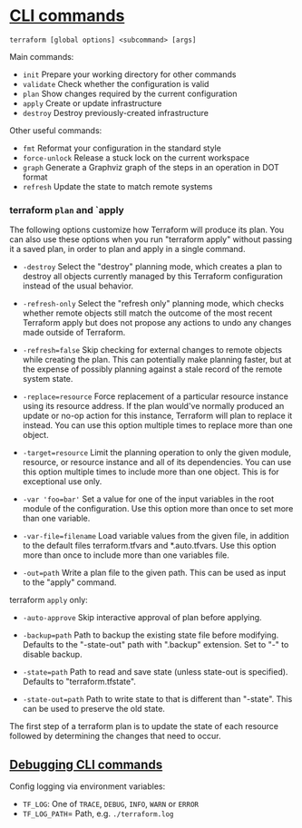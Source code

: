 # [CLI commands](https://developer.hashicorp.com/terraform/cli/commands)

```
terraform [global options] <subcommand> [args]
```

Main commands:
- `init`          Prepare your working directory for other commands
- `validate`      Check whether the configuration is valid
- `plan`          Show changes required by the current configuration
- `apply`         Create or update infrastructure
- `destroy`       Destroy previously-created infrastructure

Other useful commands:
- `fmt`           Reformat your configuration in the standard style
- `force-unlock`  Release a stuck lock on the current workspace
- `graph`         Generate a Graphviz graph of the steps in an operation in DOT
                  format
- `refresh`       Update the state to match remote systems

### terraform `plan` and `apply

The following options customize how Terraform will produce its plan. You
can also use these options when you run "terraform apply" without passing
it a saved plan, in order to plan and apply in a single command.

- `-destroy`            Select the "destroy" planning mode, which creates a plan
                        to destroy all objects currently managed by this
                        Terraform configuration instead of the usual behavior.

- `-refresh-only`       Select the "refresh only" planning mode, which checks
                        whether remote objects still match the outcome of the
                        most recent Terraform apply but does not propose any
                        actions to undo any changes made outside of Terraform.

- `-refresh=false`      Skip checking for external changes to remote objects
                        while creating the plan. This can potentially make
                        planning faster, but at the expense of possibly planning
                        against a stale record of the remote system state.

- `-replace=resource`   Force replacement of a particular resource instance using
                        its resource address. If the plan would've normally
                        produced an update or no-op action for this instance,
                        Terraform will plan to replace it instead. You can use
                        this option multiple times to replace more than one object.

- `-target=resource`    Limit the planning operation to only the given module,
                        resource, or resource instance and all of its
                        dependencies. You can use this option multiple times to
                        include more than one object. This is for exceptional
                        use only.

- `-var 'foo=bar'`      Set a value for one of the input variables in the root
                        module of the configuration. Use this option more than
                        once to set more than one variable.

- `-var-file=filename`  Load variable values from the given file, in addition
                        to the default files terraform.tfvars and *.auto.tfvars.
                        Use this option more than once to include more than one
                        variables file.

- `-out=path`           Write a plan file to the given path. This can be used as
                        input to the "apply" command.

terraform `apply` only:

- `-auto-approve`       Skip interactive approval of plan before applying.

- `-backup=path`        Path to backup the existing state file before
                        modifying. Defaults to the "-state-out" path with
                        ".backup" extension. Set to "-" to disable backup.

- `-state=path`         Path to read and save state (unless state-out
                        is specified). Defaults to "terraform.tfstate".

- `-state-out=path`     Path to write state to that is different than
                        "-state". This can be used to preserve the old
                        state.

The first step of a terraform plan is to update the state of each resource
followed by determining the changes that need to occur.

## [Debugging CLI commands](https://www.terraform.io/internals/debugging)

Config logging via environment variables:

- `TF_LOG`: One of `TRACE`, `DEBUG`, `INFO`, `WARN` or `ERROR`
- `TF_LOG_PATH`= Path, e.g. `./terraform.log`
